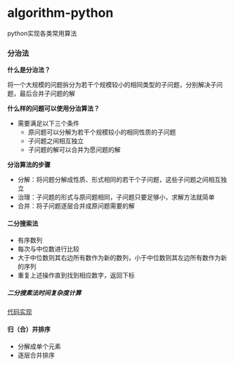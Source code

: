 # algorithm-python
python实现各类常用算法

### 分治法

**什么是分治法？**

将一个大规模的问题拆分为若干个规模较小的相同类型的子问题，分别解决子问题，最后合并子问题的解

**什么样的问题可以使用分治算法？**

- 需要满足以下三个条件
  - 原问题可以分解为若干个规模较小的相同性质的子问题
  - 子问题之间相互独立
  - 子问题的解可以合并为愿问题的解

**分治算法的步骤**

- 分解：将问题分解成性质、形式相同的若干个子问题，这些子问题之间相互独立
- 治理：子问题的形式与原问题相同，子问题只要足够小，求解方法就简单
- 合并：将子问题逐层合并成原问题需要的解

#### 二分搜索法

- 有序数列
- 每次与中位数进行比较
- 大于中位数则其右边所有数作为新的数列，小于中位数则其左边所有数作为新的序列
- 重复上述操作直到找到相应数字，返回下标

##### 二分搜素法时间复杂度计算

[代码实现](https://github.com/sosop/algorithm-python/blob/main/divide/binary_search.py)

#### 归（合）并排序

- 分解成单个元素
- 逐层合并排序

